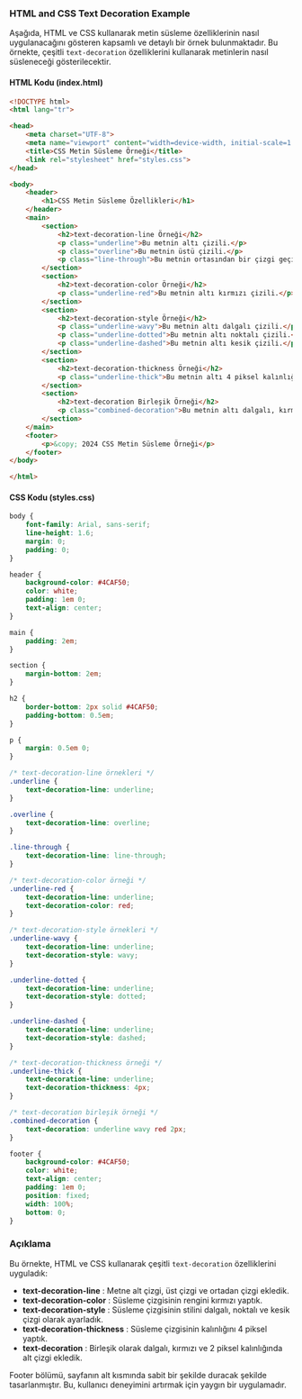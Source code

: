 ### HTML and CSS Text Decoration Example

Aşağıda, HTML ve CSS kullanarak metin süsleme özelliklerinin nasıl uygulanacağını gösteren kapsamlı ve detaylı bir örnek bulunmaktadır. Bu örnekte, çeşitli `text-decoration` özelliklerini kullanarak metinlerin nasıl süsleneceği gösterilecektir.

#### HTML Kodu (index.html)

```html
<!DOCTYPE html>
<html lang="tr">

<head>
    <meta charset="UTF-8">
    <meta name="viewport" content="width=device-width, initial-scale=1.0">
    <title>CSS Metin Süsleme Örneği</title>
    <link rel="stylesheet" href="styles.css">
</head>

<body>
    <header>
        <h1>CSS Metin Süsleme Özellikleri</h1>
    </header>
    <main>
        <section>
            <h2>text-decoration-line Örneği</h2>
            <p class="underline">Bu metnin altı çizili.</p>
            <p class="overline">Bu metnin üstü çizili.</p>
            <p class="line-through">Bu metnin ortasından bir çizgi geçiyor.</p>
        </section>
        <section>
            <h2>text-decoration-color Örneği</h2>
            <p class="underline-red">Bu metnin altı kırmızı çizili.</p>
        </section>
        <section>
            <h2>text-decoration-style Örneği</h2>
            <p class="underline-wavy">Bu metnin altı dalgalı çizili.</p>
            <p class="underline-dotted">Bu metnin altı noktalı çizili.</p>
            <p class="underline-dashed">Bu metnin altı kesik çizili.</p>
        </section>
        <section>
            <h2>text-decoration-thickness Örneği</h2>
            <p class="underline-thick">Bu metnin altı 4 piksel kalınlığında çizili.</p>
        </section>
        <section>
            <h2>text-decoration Birleşik Örneği</h2>
            <p class="combined-decoration">Bu metnin altı dalgalı, kırmızı ve 2 piksel kalınlığında çizili.</p>
        </section>
    </main>
    <footer>
        <p>&copy; 2024 CSS Metin Süsleme Örneği</p>
    </footer>
</body>

</html>
```

#### CSS Kodu (styles.css)

```css
body {
    font-family: Arial, sans-serif;
    line-height: 1.6;
    margin: 0;
    padding: 0;
}

header {
    background-color: #4CAF50;
    color: white;
    padding: 1em 0;
    text-align: center;
}

main {
    padding: 2em;
}

section {
    margin-bottom: 2em;
}

h2 {
    border-bottom: 2px solid #4CAF50;
    padding-bottom: 0.5em;
}

p {
    margin: 0.5em 0;
}

/* text-decoration-line örnekleri */
.underline {
    text-decoration-line: underline;
}

.overline {
    text-decoration-line: overline;
}

.line-through {
    text-decoration-line: line-through;
}

/* text-decoration-color örneği */
.underline-red {
    text-decoration-line: underline;
    text-decoration-color: red;
}

/* text-decoration-style örnekleri */
.underline-wavy {
    text-decoration-line: underline;
    text-decoration-style: wavy;
}

.underline-dotted {
    text-decoration-line: underline;
    text-decoration-style: dotted;
}

.underline-dashed {
    text-decoration-line: underline;
    text-decoration-style: dashed;
}

/* text-decoration-thickness örneği */
.underline-thick {
    text-decoration-line: underline;
    text-decoration-thickness: 4px;
}

/* text-decoration birleşik örneği */
.combined-decoration {
    text-decoration: underline wavy red 2px;
}

footer {
    background-color: #4CAF50;
    color: white;
    text-align: center;
    padding: 1em 0;
    position: fixed;
    width: 100%;
    bottom: 0;
}
```

### Açıklama

Bu örnekte, HTML ve CSS kullanarak çeşitli `text-decoration` özelliklerini uyguladık:

* **text-decoration-line** : Metne alt çizgi, üst çizgi ve ortadan çizgi ekledik.
* **text-decoration-color** : Süsleme çizgisinin rengini kırmızı yaptık.
* **text-decoration-style** : Süsleme çizgisinin stilini dalgalı, noktalı ve kesik çizgi olarak ayarladık.
* **text-decoration-thickness** : Süsleme çizgisinin kalınlığını 4 piksel yaptık.
* **text-decoration** : Birleşik olarak dalgalı, kırmızı ve 2 piksel kalınlığında alt çizgi ekledik.

Footer bölümü, sayfanın alt kısmında sabit bir şekilde duracak şekilde tasarlanmıştır. Bu, kullanıcı deneyimini artırmak için yaygın bir uygulamadır.
